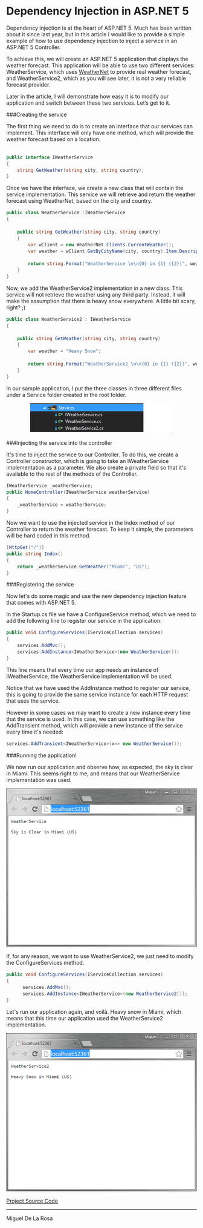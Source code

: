 # Dependency Injection in ASP.NET 5


Dependency injection is at the heart of ASP.NET 5. Much has been written about it since last year, but in this article I would like to provide a simple example of how to use dependency injection to inject a service in an ASP.NET 5 Controller.

To achieve this, we will create an ASP.NET 5 application that displays the weather forecast. This application will be able to use two different services: WeatherService, which uses [WeatherNet](https://www.nuget.org/packages/WeatherNet/ "WeatherNet") to provide real weather forecast, and WeatherService2, which as you will see later, it is not a very reliable forecast provider.

Later in the article, I will demonstrate how easy it is to modify our application and switch between these two services. Let’s get to it.

###Creating the service

The first thing we need to do is to create an interface that our services can implement. This interface will only have one method, which will provide the weather forecast based on a location.
 
 
```csharp

public interface IWeatherService
{
    string GetWeather(string city, string country);
}
```

Once we have the interface, we create a new class that will contain the service implementation. This service we will retrieve and return the weather forecast using WeatherNet, based on the city and country.

```csharp
public class WeatherService :IWeatherService
{

    public string GetWeather(string city, string country)
    {
        var wClient = new WeatherNet.Clients.CurrentWeather();
        var weather = wClient.GetByCityName(city, country).Item.Description;
        
        return string.Format("WeatherService \n\n{0} in {1} ({2})", weather, city, country);
    }
}
```

Now, we add the WeatherService2 implementation in a new class. This service will not retrieve the weather using any third party. Instead, it will make the assumption that there is heavy snow everywhere. A little bit scary, right? ;)

```csharp
public class WeatherService2 : IWeatherService
{

    public string GetWeather(string city, string country)
    {
        var weather = "Heavy Snow";
        
        return string.Format("WeatherService2 \n\n{0} in {1} ({2})", weather, city, country);
    }
}
```

In our sample application, I put the three classes in three different files under a Service folder created in the root folder.

<p align="center">
  <img src="/readme_images/1.PNG?raw=true" alt=""/>
 </p>

###Injecting the service into the controller
 
It's time to inject the service to our Controller. To do this, we create a Controller constructor, which is going to take an IWeatherService implementation as a parameter. We also create a private field so that it's available to the rest of the methods of the Controller.
 
 ```csharp
IWeatherService _weatherService;
public HomeController(IWeatherService weatherService)
{
     _weatherService = weatherService;
}
 ```


Now we want to use the injected service in the Index method of our Controller to return the weather forecast. To keep it simple, the parameters will be hard coded in this method.


```csharp
[HttpGet("/")]
public string Index()
{
    return _weatherService.GetWeather("Miami", "US");
}
```

 

###Registering the service
 
Now let's do some magic and use the new dependency injection feature that comes with ASP.NET 5.

In the Startup.cs file we have a ConfigureService method, which we need to add the following line to register our service in the application:

```csharp
public void ConfigureServices(IServiceCollection services)
{
    services.AddMvc();
    services.AddInstance<IWeatherService>(new WeatherService());
}
```
            
This line means that every time our app needs an instance of IWeatherService, the WeatherService implementation will be used. 

Notice that we have used the AddInstance method to register our service, this is going to provide the same service instance for each HTTP request that uses the service. 

However in some cases we may want to create a new instance every time that the service is used. In this case, we can use something like the AddTransient method, which will provide a new instance of the service every time it's needed:

```csharp
services.AddTransient<IWeatherService>(x=> new WeatherService());
```



###Running the application!

We now run our application and observe how, as expected, the sky is clear in Miami. This seems right to me, and means that our WeatherService implementation was used.



<p align="center">
  <img src="/readme_images/2.PNG?raw=true" alt=""/>
 </p>


If, for any reason, we want to use WeatherService2, we just need to modify the ConfigureServices method.

```csharp
public void ConfigureServices(IServiceCollection services)
{
      services.AddMvc();
      services.AddInstance<IWeatherService>(new WeatherService2());
}
```

Let's run our application again, and voilà. Heavy snow in Miami, which means that this time our application used the WeatherService2 implementation.

 <p align="center">
  <img src="/readme_images/3.PNG?raw=true" alt=""/>
 </p>


[Project Source Code](https://github.com/dlarosa/dependency-injection-asp-net-5/tree/master/src "Project Source Code")

---
Miguel De La Rosa

